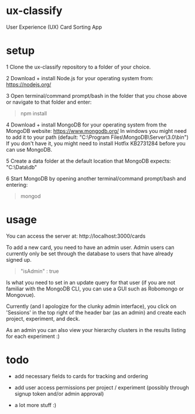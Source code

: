 # ux-classify
User Experience (UX) Card Sorting App

# setup

1 Clone the ux-classify repository to a folder of your choice.

2 Download + install Node.js for your operating system from: https://nodejs.org/

3 Open terminal/command prompt/bash in the folder that you chose above or navigate to that folder and enter: 
> npm install

4 Download + install MongoDB for your operating system from the MongoDB website: https://www.mongodb.org/
In windows you might need to add it to your path (default: "C:\Program Files\MongoDB\Server\3.0\bin\")
If you don't have it, you might need to install Hotfix KB2731284 before you can use MongoDB.

5 Create a data folder at the default location that MongoDB expects: "C:\Data\db\"

6 Start MongoDB by opening another terminal/command prompt/bash and entering: 

> mongod


# usage

You can access the server at: http://localhost:3000/cards

To add a new card, you need to have an admin user. Admin users can currently only be set through the database to users that have already signed up.

> "isAdmin" : true

Is what you need to set in an update query for that user (if you are not familiar with the MongoDB CLI, you can use a GUI such as Robomongo or Mongovue). 

Currently (and I apologize for the clunky admin interface), you click on 'Sessions' in the top right of the header bar (as an admin) and create each project, experiment, and deck.

As an admin you can also view your hierarchy clusters in the results listing for each experiment :)


# todo

- add necessary fields to cards for tracking and ordering

- add user access permissions per project / experiment (possibly through signup token and/or admin approval)
- a lot more stuff :)